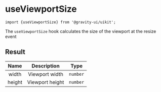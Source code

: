 <!--GITHUB_BLOCK-->

# useViewportSize

<!--/GITHUB_BLOCK-->

```tsx
import {useViewportSize} from '@gravity-ui/uikit';
```

The `useViewportSize` hook calculates the size of the viewport at the resize event

## Result

|  Name  |   Description   |   Type   |
| :----: | :-------------: | :------: |
| width  | Viewport width  | `number` |
| height | Viewport height | `number` |
